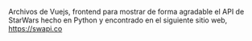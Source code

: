Archivos de Vuejs, frontend para mostrar de forma agradable el API de StarWars hecho en Python y encontrado en el siguiente sitio web, https://swapi.co
